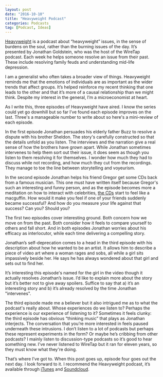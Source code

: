 ```yaml
---
layout: post
date: "2016-10-10"
title: "Heavyweight Podcast"
categories: Podcasts
tag: [Podcast, Ideas]
---
```


[Heavyweight](https://gimletmedia.com/show/heavyweight/about/) is a podcast about “heavyweight” issues, in the sense of burdens on the soul, rather than the burning issues of the day. It’s presented by Jonathan Goldstein, who was the host of the WireTap podcast. Each week he helps someone resolve an issue from their past. These include resolving family feuds and understanding mid-life depression.

I am a generalist who often takes a broader view of things. Heavyweight reminds me that the emotions of individuals are as important as the wider trends that affect groups. It’s helped reinforce my recent thinking that one leads to the other and that it’s more of a causal relationship than we might think. Despite my interest in the general, I’m a microeconomist at heart.

As I write this, three episodes of Heavyweight have aired. I know the series could yet go downhill but so far I’ve found each episode improves on the last. Three's a manageable number to write about so here's a mini-review of each episode.

In the first episode Jonathan persuades his elderly father Buzz to resolve a dispute with his brother Sheldon. The story's carefully constructed so that the details unfold as you listen. The interviews and the narration give a real sense of how the brothers have grown apart. While Jonathan sometimes intervenes to help them sort out their issue, it does seem as though you listen to them resolving it for themselves. I wonder how much they had to discuss while not recording, and how much they cut from the recordings. They manage to toe the line between storytelling and voyeurism.

In the second episode Jonathan helps his friend Gregor get some CDs back from a famous musician. This one must have written itself because Gregor's such an interesting and funny person, and as the episode becomes more a meditation on how to interact with celebrities, [the CDs](http://www.allmusic.com/album/sounds-of-the-south-4-cds-mw0000619631) start to feel like a macguffin. How would it make you feel if one of your friends suddenly became successful? And how do you measure your life against that success? Can you? Should you?

The first two episodes cover interesting ground. Both concern how we move on from the past. Both consider how it feels to compare yourself to others and fall short. And in both episodes Jonathan worries about his efficacy as interlocutor, while each time delivering a compelling story.

Jonathan’s self-deprecation comes to a head in the third episode with his description about how he wanted to be an artist. It allows him to describe a piece of video art where a woman rages and sobs, all while a girl sits impassively beside her. He says he has always wondered about that girl and sets out to find her.

It’s interesting this episode's named for the girl in the video though it actually resolves Jonathan’s issue. I’d like to explain more about the story but it’s better not to give away spoilers. Suffice to say that a) it’s an interesting story and b) it’s already resolved by the time Jonathan "intervenes".

The third episode made me a believer but it also intrigued me as to what the podcast's really about. Whose experiences do we listen to? Perhaps the experience is our experience of listening to it? Sometimes it feels clunky: the third episode has obvious “thinking music” that plays as Jonathan interjects. The conversation that you’re more interested in feels paused underneath these intrusions. I don’t listen to a lot of podcasts but perhaps these represent experiments in the form? Or maybe he’s cribbing from other podcasts? I mainly listen to discussion-type podcasts so it’s good to hear something new. I’ve never listened to WireTap but it ran for eleven years, so they must know what they're doing.

That’s where I’ve got to. When this post goes up, episode four goes out the next day. I look forward to it. I recommend the Heavyweight podcast, it’s available through [iTunes](https://itunes.apple.com/us/podcast/id1150800298) and [Soundcloud](https://soundcloud.com/heavyweightpodcast).